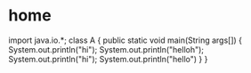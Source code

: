 # home
import java.io.*;
class A
{
  public static void main(String args[])
  {
    System.out.println("hi");
    System.out.println("helloh");
    System.out.println("hi");
    System.out.println("hello")
  }
}
